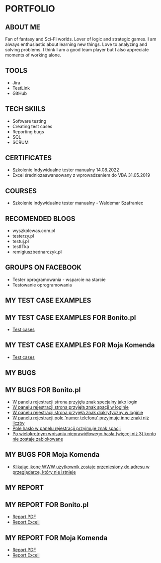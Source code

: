 # PORTFOLIO
## ABOUT ME
Fan of fantasy and Sci-Fi worlds. Lover of logic and strategic games. I am always enthusiastic about learning new things. Love to analyzing and solving problems. I think I am a good team player but I also appreciate moments of working alone.
## TOOLS
* Jira
* TestLink
* GitHub
## TECH SKIILS
* Software testing
* Creating test cases
* Reporting bugs
* SQL
* SCRUM
## CERTIFICATES
* Szkolenie Indywidualne tester manualny 14.08.2022 
* Excel średniozaawansowany z wprowadzeniem do VBA 31.05.2019
## COURSES
* Szkolenie indywidualne tester manualny - Waldemar Szafraniec
## RECOMENDED BLOGS
* wyszkolewas.com.pl
* testerzy.pl
* testuj.pl
* testITka
* remigiuszbednarczyk.pl
## GROUPS ON FACEBOOK
* Tester oprogramowania - wsparcie na starcie
* Testowanie oprogramowania
## MY TEST CASE EXAMPLES
## MY TEST CASE EXAMPLES FOR Bonito.pl
* [Test cases](https://drive.google.com/file/d/1Q0uebzwHVVrsQ6GbYEDSejiJsYa06v0z/view?usp=sharing) 
## MY TEST CASE EXAMPLES FOR Moja Komenda 
* [Test cases](https://drive.google.com/file/d/1cyyJtZ-ceEh56yPEw-0srHFvIMFtNmWh/view?usp=sharing) 
## MY BUGS
## MY BUGS FOR Bonito.pl
* [W panelu rejestracji strona przyjęła znak specjalny jako login](https://docs.google.com/document/d/1xYEQa0eDupvfYttfmxQBPBDQclm7yLAI/edit?usp=sharing&ouid=117692622566299550826&rtpof=true&sd=true)
* [W panelu rejestracji strona przyjęła znak spacji w loginie](https://docs.google.com/document/d/1vlWDF7KCq1-z6wvS8K26ZFF03FLMqihS/edit?usp=sharing&ouid=117692622566299550826&rtpof=true&sd=true) 
* [W panelu rejestracji strona przyjęła znak diakrytyczny w loginie](https://docs.google.com/document/d/15kBQKuQRyax86TSOs7JHQJjnjuzDWL2Q/edit?usp=sharing&ouid=117692622566299550826&rtpof=true&sd=true)
* [W panelu rejestracji pole 'numer telefonu' przyjmuje inne znaki niż liczby](https://docs.google.com/document/d/1hvyo5fFHiEoICn0Kw7Hl-LO0pGQsMMx-/edit?usp=sharing&ouid=117692622566299550826&rtpof=true&sd=true)
* [Pole hasło w panelu rejestracji przyjmuje znak spacji](https://docs.google.com/document/d/1WRm0VXpbZ61tzpQqskxnaceyfNMSA4PW/edit?usp=sharing&ouid=117692622566299550826&rtpof=true&sd=true)
* [Po wielokrotnym wpisaniu nieprawidłowego hasła (więcej niż 3) konto nie zostaje zablokowane](https://docs.google.com/document/d/1iIu-_JFNVRAyw57T5Bv0GdlN0mH5bdmG/edit?usp=sharing&ouid=117692622566299550826&rtpof=true&sd=true) 
## MY BUGS FOR Moja Komenda 
* [Klikając ikonę WWW użytkownik zostaje przeniesiony do adresu w przeglądarce, który nie istnieje](https://docs.google.com/document/d/1KGZd7AMU-IRyW8oDelzuMRhmnVymWG--/edit?usp=sharing&ouid=117692622566299550826&rtpof=true&sd=true)
## MY REPORT
## MY REPORT FOR Bonito.pl
* [Report PDF](https://drive.google.com/file/d/1KJSnnGSyo0jIMj6jtKPoDhAmOBQYWX7N/view?usp=sharing)
* [Report Excell](https://docs.google.com/spreadsheets/d/1JWtwNTVY_UBQHmIY33aC6swT0zc6byDA/edit?usp=sharing&ouid=117692622566299550826&rtpof=true&sd=true) 
## MY REPORT FOR Moja Komenda 
* [Report PDF](https://drive.google.com/file/d/1epa3A6EkY7TmeHYQ0ehAcz9b_l9KpgQC/view?usp=sharing)
* [Report Excell](https://docs.google.com/spreadsheets/d/12Ea9gkWGyYMxRy3a3H0xfi3D5wUSet1b/edit?usp=sharing&ouid=117692622566299550826&rtpof=true&sd=true) 
